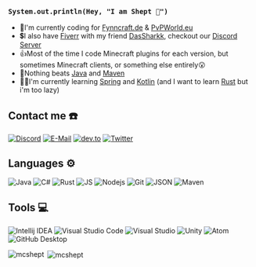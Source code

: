 ### `System.out.println(Hey, "I am Shept 👋")`

- 🔭I'm currently coding for [Fynncraft.de](https://discord.gg/m6PhQAPZbG) & [PvPWorld.eu](https://pvpworld.eu/)
- 💲I also have [Fiverr](https://de.fiverr.com/users/dasshept/) with my friend [DasSharkk](https://github.com/DasSharkk/), checkout our [Discord Server](https://dsc.gg/dasshept)
- 👍Most of the time I code Minecraft plugins for each version, but sometimes Minecraft clients, or something else entirely😮
- 💙Nothing beats [Java](https://www.oracle.com/de/java/) and [Maven](https://maven.apache.org/)
- 👨‍🎓I'm currently learning [Spring](https://spring.io/) and [Kotlin](https://kotlinlang.org/) (and I want to learn [Rust](https://www.rust-lang.org/) but i'm too lazy)
## Contact me ☎️
[![Discord](https://img.shields.io/badge/Discord-7289da?style=flat-square&logo=discord&link=https://discord.com/users/692373101278789672)](https://discord.com/users/692373101278789672)
[![E-Mail](https://img.shields.io/badge/E--Mail-430297?style=flat-square&logo=yahoo&link=mailto:mcsheptyt@gmail.com)](mailto:mcsheptyt@gmail.com)
[![dev.to](https://img.shields.io/badge/dev.to-000000?style=flat-square&logo=dev.to&link=https://dev.to/mcshept)](https://dev.to/mcshept)
[![Twitter](https://img.shields.io/badge/Twitter-1da1f2?style=flat&logo=twitter&link=https://twitter.com/Shept16)](https://twitter.com/Shept16)
## Languages ⚙️
![Java](https://i.imgur.com/9YkvTpG.png)
![C#](https://i.imgur.com/7zN7QQF.png)
![Rust](https://i.imgur.com/r8NTB1L.png)
![JS](https://i.imgur.com/ebbYVKW.png)
![Nodejs](https://i.imgur.com/1bdqDXY.png)
![Git](https://i.imgur.com/nSQined.png)
![JSON](https://i.imgur.com/RYekFzZ.png)
![Maven](https://i.imgur.com/HuLMB33.png)

## Tools 💻
![Intellij IDEA](https://i.imgur.com/C6MuufI.png)
![Visual Studio Code](https://i.imgur.com/sK0M7l6.png)
![Visual Studio](https://i.imgur.com/dcYzfQh.png)
![Unity](https://i.imgur.com/Kgdffs7.png)
![Atom](https://i.imgur.com/L6hwmp9.png)
![GitHub Desktop](https://i.imgur.com/TNGeLEB.png)

<p><img align="left" src="https://github-readme-stats.vercel.app/api/top-langs?username=mcshept&show_icons=true&locale=en&layout=compact" alt="mcshept" /></p>

<p>&nbsp;<img align="center" src="https://github-readme-stats.vercel.app/api?username=mcshept&show_icons=true&locale=en" alt="mcshept" /></p>
